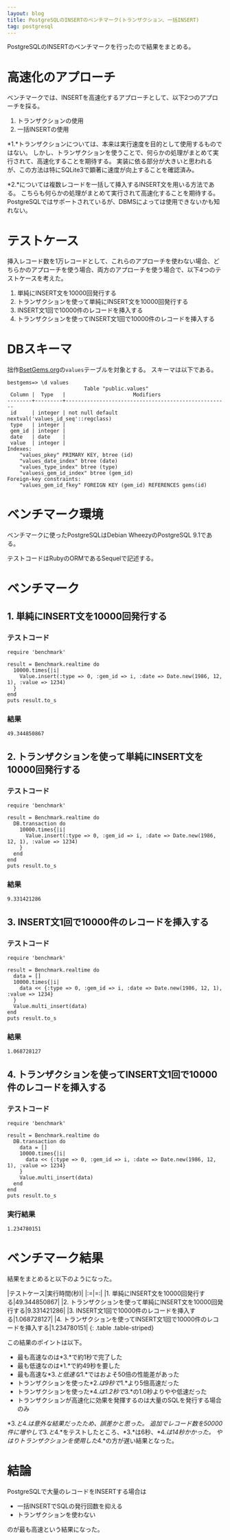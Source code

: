```yaml
---
layout: blog
title: PostgreSQLのINSERTのベンチマーク(トランザクション、一括INSERT)
tag: postgresql
---
```




PostgreSQLのINSERTのベンチマークを行ったので結果をまとめる。

# 高速化のアプローチ

ベンチマークでは、INSERTを高速化するアプローチとして、以下2つのアプローチを採る。

1. トランザクションの使用
2. 一括INSERTの使用

*1.*トランザクションについては、本来は実行速度を目的として使用するものではない。
しかし、トランザクションを使うことで、何らかの処理がまとめて実行されて、高速化することを期待する。
実装に依る部分が大きいと思われるが、この方法は特にSQLite3で顕著に速度が向上することを確認済み。

*2.*については複数レコードを一括して挿入するINSERT文を用いる方法である。
こちらも何らかの処理がまとめて実行されて高速化することを期待する。
PostgreSQLではサポートされているが、DBMSによっては使用できないかも知れない。

# テストケース

挿入レコード数を1万レコードとして、これらのアプローチを使わない場合、どちらかのアプローチを使う場合、両方のアプローチを使う場合で、以下4つのテストケースを考えた。

1. 単純にINSERT文を10000回発行する
2. トランザクションを使って単純にINSERT文を10000回発行する
3. INSERT文1回で10000件のレコードを挿入する
4. トランザクションを使ってINSERT文1回で10000件のレコードを挿入する

# DBスキーマ

拙作[BsetGems.org](http://bestgems.org/)の`values`テーブルを対象とする。
スキーマは以下である。

~~~~
bestgems=> \d values
                         Table "public.values"
 Column |  Type   |                      Modifiers                      
--------+---------+-----------------------------------------------------
 id     | integer | not null default nextval('values_id_seq'::regclass)
 type   | integer | 
 gem_id | integer | 
 date   | date    | 
 value  | integer | 
Indexes:
    "values_pkey" PRIMARY KEY, btree (id)
    "values_date_index" btree (date)
    "values_type_index" btree (type)
    "valuess_gem_id_index" btree (gem_id)
Foreign-key constraints:
    "values_gem_id_fkey" FOREIGN KEY (gem_id) REFERENCES gems(id)
~~~~

# ベンチマーク環境

ベンチマークに使ったPostgreSQLはDebian WheezyのPostgreSQL 9.1である。

テストコードはRubyのORMであるSequelで記述する。

# ベンチマーク

## 1. 単純にINSERT文を10000回発行する

### テストコード

~~~~
require 'benchmark'

result = Benchmark.realtime do
  10000.times{|i|
    Value.insert(:type => 0, :gem_id => i, :date => Date.new(1986, 12, 1), :value => 1234)
  }
end
puts result.to_s
~~~~

### 結果

~~~~
49.344850867
~~~~

## 2. トランザクションを使って単純にINSERT文を10000回発行する

### テストコード

~~~~
require 'benchmark'

result = Benchmark.realtime do
  DB.transaction do
    10000.times{|i|
      Value.insert(:type => 0, :gem_id => i, :date => Date.new(1986, 12, 1), :value => 1234)
    }
  end
end
puts result.to_s
~~~~

### 結果

~~~~
9.331421286
~~~~

## 3. INSERT文1回で10000件のレコードを挿入する

### テストコード

~~~~
require 'benchmark'

result = Benchmark.realtime do
  data = []
  10000.times{|i|
    data << {:type => 0, :gem_id => i, :date => Date.new(1986, 12, 1), :value => 1234}
  }
  Value.multi_insert(data)
end
puts result.to_s
~~~~

### 結果

~~~~
1.068728127
~~~~

## 4. トランザクションを使ってINSERT文1回で10000件のレコードを挿入する

### テストコード

~~~~
require 'benchmark'

result = Benchmark.realtime do
  DB.transaction do
    data = []
    10000.times{|i|
      data << {:type => 0, :gem_id => i, :date => Date.new(1986, 12, 1), :value => 1234}
    }
    Value.multi_insert(data)
  end
end
puts result.to_s
~~~~

### 実行結果

~~~~
1.234780151
~~~~

# ベンチマーク結果

結果をまとめると以下のようになった。

|テストケース|実行時間(秒)|
|:=|=:|
|1. 単純にINSERT文を10000回発行する|49.344850867|
|2. トランザクションを使って単純にINSERT文を10000回発行する|9.331421286|
|3. INSERT文1回で10000件のレコードを挿入する|1.068728127|
|4. トランザクションを使ってINSERT文1回で10000件のレコードを挿入する|1.234780151|
{: .table .table-striped}

この結果のポイントは以下。

- 最も高速なのは*3.*で約1秒で完了した
- 最も低速なのは*1.*で約49秒を要した
- 最も高速な*3.*と低速な*1.*ではおよそ50倍の性能差があった
- トランザクションを使った*2.*は9秒で*1.*より5倍高速だった
- トランザクションを使った*4.*は1.2秒で*3.*の1.0秒よりやや低速だった
- トランザクションが高速化に効果を発揮するのは大量のSQLを発行する場合のみ

*3.*と*4.*は意外な結果だったため、誤差かと思った。
追加でレコード数を50000件に増やして*3.*と*4.*をテストしたところ、*3.*は6秒、*4.*は14秒かかった。
やはりトランザクションを使用した*4.*の方が遅い結果となった。

# 結論

PostgreSQLで大量のレコードをINSERTする場合は

- 一括INSERTでSQLの発行回数を抑える
- トランザクションを使わない

のが最も高速という結果になった。
